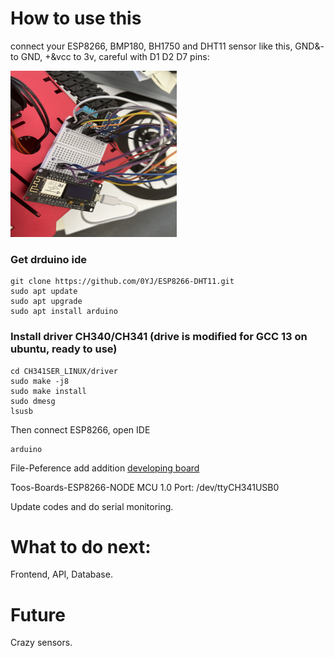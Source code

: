 # How to use this
connect your ESP8266, BMP180, BH1750 and DHT11 sensor like this, GND&- to GND, +&vcc to 3v, careful with D1 D2 D7 pins: 
<p align="left">
  <img src="src/IMG_2421.jpeg" alt ="connection" width="266" height="266">
</p>

### Get drduino ide
```
git clone https://github.com/0YJ/ESP8266-DHT11.git
sudo apt update
sudo apt upgrade
sudo apt install arduino
```

### Install driver CH340/CH341 (drive is modified for GCC 13 on ubuntu, ready to use)
```
cd CH341SER_LINUX/driver
sudo make -j8
sudo make install
sudo dmesg
lsusb
```

Then connect ESP8266, open IDE

```
arduino
```

File-Peference add addition [developing board](http://arduino.esp8266.com/stable/package_esp8266com_index.json) 

Toos-Boards-ESP8266-NODE MCU 1.0
Port: /dev/ttyCH341USB0

Update codes and do serial monitoring. 

# What to do next: 
Frontend, API, Database. 
# Future
Crazy sensors. 
